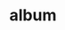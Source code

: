 ---
layout: album
resource: facebook
title: "album"
description: "masonry"
active: gallery
header-img: "img/gallery-bg.jpg"
album-title: "my 9th album"
images:
  - image_path: TranThiQuynhMy/8/7389562474420256_419589561_7389562467753590_1065399945754712209_n.jpg
  - image_path: TranThiQuynhMy/8/7403211586388678_420602893_7403213569721813_4293166079642682758_n.jpg
  - image_path: TranThiQuynhMy/8/7403211616388675_420527446_7403213596388477_5404579230489199181_n.jpg
  - image_path: TranThiQuynhMy/8/7403211663055337_420607187_7403213636388473_2885642995882736669_n.jpg
  - image_path: TranThiQuynhMy/8/7403211699722000_420573179_7403213689721801_3006340900321068047_n.jpg
  - image_path: TranThiQuynhMy/8/7403211746388662_420527892_7403213769721793_4651360331545913978_n.jpg
  - image_path: TranThiQuynhMy/8/7407054286004408_420404919_7407054282671075_1764633648023400056_n.jpg
  - image_path: TranThiQuynhMy/8/7410838492292654_421238715_7410842192292284_3937862505831436366_n.jpg
  - image_path: TranThiQuynhMy/8/7410838515625985_420623876_7410842218958948_8195429548034776546_n.jpg
  - image_path: TranThiQuynhMy/8/7410838565625980_420650902_7410842305625606_326158621707007447_n.jpg
  - image_path: TranThiQuynhMy/8/7410838595625977_421239640_7410842335625603_5825804066555845223_n.jpg
  - image_path: TranThiQuynhMy/8/7410838668959303_421238415_7410842418958928_3735308428372240923_n.jpg
  - image_path: TranThiQuynhMy/8/7410838698959300_421242070_7410842445625592_1499835355169961106_n.jpg
  - image_path: TranThiQuynhMy/8/7410838742292629_421242070_7410842558958914_404924334090646480_n.jpg
  - image_path: TranThiQuynhMy/8/7410838775625959_420611627_7410842568958913_8105299665195677645_n.jpg
  - image_path: TranThiQuynhMy/8/7410838815625955_420715785_7410842652292238_8290055290137428731_n.jpg
  - image_path: TranThiQuynhMy/8/7410838875625949_420639773_7410842678958902_2476491919057168893_n.jpg
  - image_path: TranThiQuynhMy/8/7415890948454075_421346291_7415913545118482_2217072030896730500_n.jpg
  - image_path: TranThiQuynhMy/8/7415890985120738_422193061_7415913558451814_2961263450925061770_n.jpg
  - image_path: TranThiQuynhMy/8/7415891058454064_422134660_7415913658451804_3032679569311591158_n.jpg
  - image_path: TranThiQuynhMy/8/7415891085120728_422169160_7415913731785130_3739453254444588155_n.jpg
  - image_path: TranThiQuynhMy/8/7415891171787386_422174502_7415913811785122_3956092440569073578_n.jpg
  - image_path: TranThiQuynhMy/8/7421763041200199_422283420_7421767001199803_7489133926575631075_n.jpg
  - image_path: TranThiQuynhMy/8/7421763074533529_422181743_7421767037866466_567212971684626355_n.jpg
  - image_path: TranThiQuynhMy/8/7433661020010401_422345372_7433665613343275_1654944419214655150_n.jpg
  - image_path: TranThiQuynhMy/8/7433661050010398_422294729_7433665636676606_9210905241982487817_n.jpg
  - image_path: TranThiQuynhMy/8/7433661110010392_422324279_7433665806676589_5995660499064788104_n.jpg
  - image_path: TranThiQuynhMy/8/7433661136677056_422283634_7433665836676586_3139747522479659209_n.jpg
  - image_path: TranThiQuynhMy/8/7433661203343716_422288055_7433665946676575_246076214752217441_n.jpg
  - image_path: TranThiQuynhMy/8/7433661220010381_422278528_7433666026676567_7791230293629368734_n.jpg
  - image_path: TranThiQuynhMy/8/7433661300010373_422275873_7433666136676556_1722304981428741508_n.jpg
  - image_path: TranThiQuynhMy/8/7433661323343704_422282356_7433666166676553_7966866244640372236_n.jpg
  - image_path: TranThiQuynhMy/8/7461668253876344_425467144_7461668247209678_4547222772076745901_n.jpg
  - image_path: TranThiQuynhMy/8/7462503040459532_425304004_7462509537125549_4937114830331145130_n.jpg
  - image_path: TranThiQuynhMy/8/7462503077126195_425312556_7462509590458877_3605723254216526787_n.jpg
  - image_path: TranThiQuynhMy/8/7462503110459525_425496693_7462503107126192_5080002125548339680_n.jpg
  - image_path: TranThiQuynhMy/8/7462503133792856_425322139_7462509713792198_154741764059299722_n.jpg
  - image_path: TranThiQuynhMy/8/7462503173792852_425312283_7462509823792187_8977904010267510385_n.jpg
  - image_path: TranThiQuynhMy/8/7462503213792848_425444480_7462503203792849_8129617370286069348_n.jpg
  - image_path: TranThiQuynhMy/8/7462503277126175_425340212_7462509950458841_7166244411384449086_n.jpg
  - image_path: TranThiQuynhMy/8/7462503313792838_424668649_7462509973792172_561430481753695902_n.jpg
  - image_path: TranThiQuynhMy/8/7462503353792834_425336155_7462510070458829_4719640301413001030_n.jpg
  - image_path: TranThiQuynhMy/8/7462503383792831_425336727_7462510103792159_226818751782741914_n.jpg
---